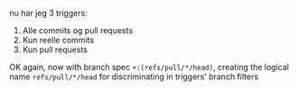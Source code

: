 nu har jeg 3 triggers:

1. Alle commits og pull requests
2. Kun reelle commits
3. Kun pull requests

OK again, now with branch spec `+:(refs/pull/*/head)`, creating the logical name `refs/pull/*/head` for discriminating in triggers' branch filters
